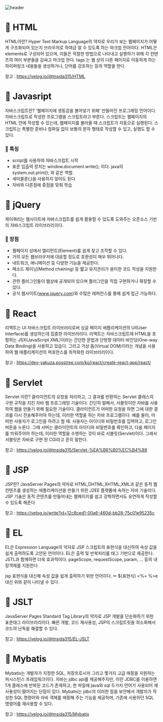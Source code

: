 ![header](https://capsule-render.vercel.app/api?type=rounded&color=FCE700&height=700&section=header&text=web&fontSize=60&fontColor=705A64&stroke=3A2F32&strokeWidth=2&animation=twinkling)
# 📌 HTML
HTML이란? Hyper Text Markup Language의 약자로 우리가 보는 웹페이지가 어떻게 구조화되어 있는지 브라우저로 하여금 알 수 있도록 하는 마크업 언어이다. HTML은 elements로 구성되어 있으며, 이들은 적절한 방법으로 나타내고 실행하기 위해 각 컨텐츠의 여러 부분들을 감싸고 마크업 한다. tags 는 웹 상의 다른 페이지로 이동하게 하는 하이퍼링크 내용들을 생성하거나, 단어를 강조하는 등의 역할을 한다.

참고 : https://velog.io/@tnsida315/HTML

# 📌 Javasript
 자바스크립트란? ‘웹페이지에 생동감을 불어넣기 위해’ 만들어진 프로그래밍 언어이다. 자바스크립트로 작성한 프로그램을 스크립트라고 부른다. 스크립트는 웹페이지의 HTML 안에 작성할 수 있는데, 웹페이지를 불러올 때 스크립트가 자동으로 실행된다. 스크립트는 특별한 준비나 컴파일 없이 보통의 문자 형태로 작성할 수 있고, 실행도 할 수 있다.

###  📎 특징
- script를 사용하여 자바스크립트 시작
- 표준 입출력 장치는 window.document.write(); 이다. java의 system.out.print(); 와 같은 역할.
- 세미콜론(;)을 사용하지 않아도 된다
- 자바와 다른점에 중점을 맞춰 학습

# 📌 jQuery
 제이쿼리는 웹사이트에 자바스크립트를 쉽게 활용할 수 있도록 도와주는 오픈소스 기반의 자바스크립트 라이브러리이다. 

###  📎 장점
- 웹페이지 상에서 엘리먼트(Element)를 쉽게 찾고 조작할 수 있다.
- 거의 모든 웹브라우저에 대응할 정도로 호환성이 매우 뛰어나다.
- 네트워크, 애니메이션 등 다양한 기능을 제공한다.
- 메소드 체이닝(Method chaining) 등 짧고 유지관리가 용이한 코드 작성을 지원한다.
- 관련 플러그인들이 웹상에 공개되어 있으며 플러그인을 직접 구현하거나 확장할 수 있다.
- 공식 웹사이트(www.jquery.com)와 수많은 레퍼런스를 통해 쉽게 접근 가능하다.

# 📌 React
 리액트는 UI 자바스크립트 라이브러리로써 싱글 페이지 애플리케이션의 UI(User Interface)를 생성하는데 집중한 라이브러리다. 리액트는 자바스크립트에 HTML을 포함하는 JSX(JavaScript XML)이라는 간단한 문법과 단방향 데이터 바인딩(One-way Data Binding)을 사용하고 있습다. 그리고 가상 돔(Virtual DOM)이라는 개념을 사용하여 웹 애플리케이션의 퍼포먼스를 최적화한 라이브러리이다.

 참고 : https://dev-yakuza.posstree.com/ko/react/create-react-app/react/

# 📌 Servlet
Servlet 이란? 클라이언트의 요청을 처리하고, 그 결과를 반환하는 Servlet 클래스의 구현 규칙을 지킨 자바 웹 프로그래밍 기술이다.
간단히 말해서, 서블릿이란 자바를 사용하여 웹을 만들기 위해 필요한 기술이다. 클라이언트가 어떠한 요청을 하면 그에 대한 결과를 다시 전송해주어야 하는데, 이러한 역할을 하는 자바 프로그램이다. 예를 들어, 어떠한 사용자가 로그인을 하려고 할 때. 사용자는 아이디와 비밀번호를 입력하고, 로그인 버튼을 누른다. 그때 서버는 클라이언트의 아이디와 비밀번호를 확인하고, 다음 페이지를 띄워주어야 하는데, 이러한 역할을 수행하는 것이 바로 서블릿(Servlet)이다. 그래서 서블릿은 자바로 구현 된 CGI라고 흔히 말한다.

  참고 : https://velog.io/@tnsida315/Servlet-%EA%B8%B0%EC%B4%88

# 📌 JSP
JSP란? JavaServer Pages의 약자로 HTML,DHTML,XHTML,XML과 같은 동적 웹 컨텐츠를 생성하는 애플리케이션을 만들기 위한 J2EE 플랫폼에 속하는 자바 기술이다. JSP 기술은 동적 콘텐츠를 만들어내는 웹페이지를 쉽고 강혁하면서도 유연하게 작성할 수 있도록 해준다

  참고 : https://velog.io/write?id=12c8ced1-00a6-460d-bb28-75c01e95235c

# 📌 EL

 EL은 Expression Language의 약자로 JSP 스크립트의 표현식을 대신하여 속성 값을 쉽게 출력하도록 고안된 언어이다. EL은 출력 및 반복처리를 태그 기반으로 제공한다. JSTL과 함께하면 더욱 효과적이다.  pageScope, requestScope, param, ... 등의 내장객체를 지원한다.
 
 jsp 표현식을 대신해 속성 값을 쉽게 출력하기 위한 언어이다. 
✏ ${표현식}
 <%= %>e대신 위와 같이 나타낼 수 있다.

# 📌 JSLT

 JavaServer Pages Standard Tag Library의 약자로 JSP 개발을 단순화하기 위한 표준태그 라이브러리이다. 빠른 개발, 코드 재사용성, JSP의 스크립트릿을 최소화해서 코드의 난독을 해결할 수 있다.

 참고 : https://velog.io/@tnsida315/EL-JSLT 

# 📌 Mybatis

Mybatis는 개발자가 지정한 SQL, 저장프로시저 그리고 몇가지 고급 매핑을 지원하는 퍼시스턴스 프레임워크이다.
자바는 jdbc api를 제공해주지만, 이런 JDBC를 이용하면 1개 클래스에 반복된 코드가 존재하고, 한 파일에 java와 sql 두가지 언어가 사용되어 재사용성이 떨어지는 단점이 있다.
Mybatis는 jdbc의 이러한 점을 보안해서 개발자가 작성한 SQL 명령어와 자바 객체를 매핑해 주는 기능을 제공하며, 기존에 사용하던 SQL 명령어를 재사용할 수 있다.

 참고 : https://velog.io/@tnsida315/Mybatis

